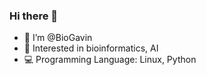 ### Hi there 👋

- 👋 I’m @BioGavin
- 👀 Interested in bioinformatics, AI
- 💻 Programming Language: Linux, Python



<!---
BioGavin/BioGavin is a ✨ special ✨ repository because its `README.md` (this file) appears on your GitHub profile.
You can click the Preview link to take a look at your changes.
--->

